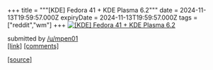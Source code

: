 +++
title = """[KDE] Fedora 41 + KDE Plasma 6.2"""
date = 2024-11-13T19:59:57.000Z
expiryDate = 2024-11-13T19:59:57.000Z
tags = ["reddit","wm"]
+++
[![[KDE] Fedora 41 + KDE Plasma 6.2](https://b.thumbs.redditmedia.com/ZMuCsUjNoxRFQcnGpA5Y_pyzne1KhPpAoUgHHiHYwKQ.jpg "[KDE] Fedora 41 + KDE Plasma 6.2")](https://www.reddit.com/r/unixporn/comments/1gqlzg1/kde_fedora_41_kde_plasma_62/)

submitted by [/u/mpen01](https://www.reddit.com/user/mpen01)  
[\[link\]](https://www.reddit.com/gallery/1gqlzg1) [\[comments\]](https://www.reddit.com/r/unixporn/comments/1gqlzg1/kde_fedora_41_kde_plasma_62/)

[[source]](https://www.reddit.com/r/unixporn/comments/1gqlzg1/kde_fedora_41_kde_plasma_62/)

